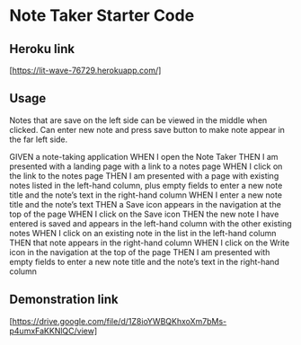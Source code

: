 # Note Taker Starter Code

## Heroku link
[https://lit-wave-76729.herokuapp.com/]

## Usage
Notes that are save on the left side can be viewed in the middle when clicked. Can enter new note and press save button to make note appear in the far left side. 


GIVEN a note-taking application
WHEN I open the Note Taker
THEN I am presented with a landing page with a link to a notes page
WHEN I click on the link to the notes page
THEN I am presented with a page with existing notes listed in the left-hand column, plus empty fields to enter a new note title and the note’s text in the right-hand column
WHEN I enter a new note title and the note’s text
THEN a Save icon appears in the navigation at the top of the page
WHEN I click on the Save icon
THEN the new note I have entered is saved and appears in the left-hand column with the other existing notes
WHEN I click on an existing note in the list in the left-hand column
THEN that note appears in the right-hand column
WHEN I click on the Write icon in the navigation at the top of the page
THEN I am presented with empty fields to enter a new note title and the note’s text in the right-hand column

## Demonstration link
[https://drive.google.com/file/d/1Z8ioYWBQKhxoXm7bMs-p4umxFaKKNlQC/view]